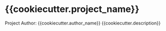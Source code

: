 # {{cookiecutter.project_name}}

Project Author: {{cookiecutter.author_name}}
{{cookiecutter.description}}